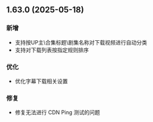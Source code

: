 ## 1.63.0 (2025-05-18)
### 新增
* 支持按UP主\合集标题\剧集名称对下载视频进行自动分类
* 支持对下载列表按指定规则排序

### 优化
* 优化字幕下载相关设置

### 修复
* 修复无法进行 CDN Ping 测试的问题